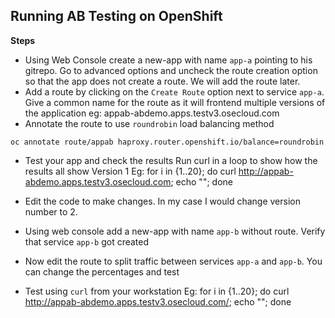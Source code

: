 ## Running AB Testing on OpenShift

**Steps**

* Using Web Console create a new-app with name `app-a` pointing to his gitrepo. Go to advanced options and uncheck the route creation option so that the app does not create a route. We will add the route later.
* Add a route by clicking on the `Create Route` option next to service `app-a`. Give a common name for the route as it will frontend multiple versions of the application eg: appab-abdemo.apps.testv3.osecloud.com
*  Annotate the route to use `roundrobin` load balancing method

``` 
oc annotate route/appab haproxy.router.openshift.io/balance=roundrobin
```

* Test your app and check the results
Run curl in a loop to show how the results all show Version 1
Eg: for i in {1..20}; do curl  http://appab-abdemo.apps.testv3.osecloud.com; echo ""; done

* Edit the code to make changes. In my case I would change version number to 2.
* Using web console add a new-app with name `app-b` without route. Verify that service `app-b` got created
* Now edit the route to split traffic between services `app-a` and `app-b`. You can change the percentages and test
* Test using `curl` from your workstation
Eg: for i in {1..20}; do curl http://appab-abdemo.apps.testv3.osecloud.com/; echo ""; done


